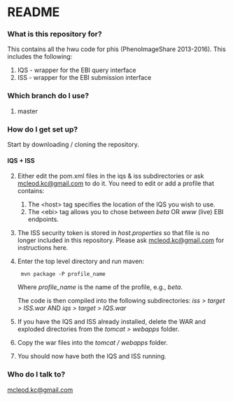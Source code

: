 # README #



### What is this repository for? ###

This contains all the hwu code for phis (PhenoImageShare 2013-2016).  This includes the following:

1. IQS - wrapper for the EBI query interface
2. ISS - wrapper for the EBI submission interface


### Which branch do I use? ###

1. master


### How do I get set up? ###

Start by downloading / cloning the repository.


#### IQS + ISS ####

2. Either edit the pom.xml files in the iqs & iss subdirectories or ask mcleod.kc@gmail.com to do it.  You need to edit or add a profile that contains:
    1. The \<host\> tag specifies the location of the IQS you wish to use.
    2. The \<ebi\> tag allows you to chose between *beta* OR *www* (live) EBI endpoints.

3. The ISS security token is stored in *host.properties* so that file is no longer included in this repository.  Please ask mcleod.kc@gmail.com for instructions here.

4. Enter the top level directory and run maven:

        mvn package -P profile_name

    Where *profile_name* is the name of the profile, e.g., *beta*.

    The code is then compiled into the following subdirectories: *iss > target > ISS.war* AND *iqs > target > IQS.war*

5. If you have the IQS and ISS already installed, delete the WAR and exploded directories from the *tomcat > webapps* folder. 

6. Copy the war files into the *tomcat / webapps* folder.

7. You should now have both the IQS and ISS running.



### Who do I talk to? ###

mcleod.kc@gmail.com
